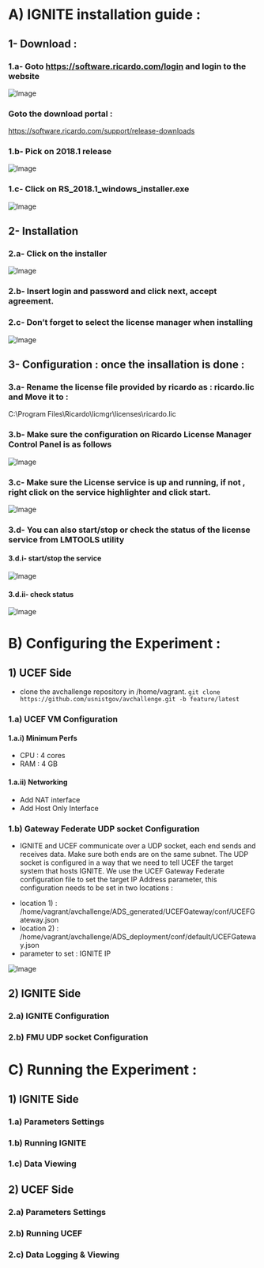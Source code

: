 # A) IGNITE installation guide : 
##	1- Download : 
### 1.a- Goto https://software.ricardo.com/login and login to the website 
![Image](https://i.ibb.co/xj4bVzp/1.png)
### Goto the download portal : 
https://software.ricardo.com/support/release-downloads
### 1.b- Pick on 2018.1 release 
![Image](https://i.ibb.co/JvtQGNq/2.png)
### 1.c- Click on RS_2018.1_windows_installer.exe
![Image](https://i.ibb.co/MsGz8FC/3.png)
##	2- Installation 
### 2.a- Click on the installer
![Image](https://i.ibb.co/BfFP5cd/4.png)
### 2.b- Insert login and password and click next, accept agreement.
### 2.c- Don’t forget to select the license manager when installing 
![Image](https://i.ibb.co/NWpHkb3/5.png)
##	3- Configuration : once the insallation is done :
### 3.a- Rename the license file provided by ricardo as : ricardo.lic and Move it to : 
C:\Program Files\Ricardo\licmgr\licenses\ricardo.lic 
### 3.b- Make sure the configuration on Ricardo License Manager Control Panel is as follows 
![Image](https://i.ibb.co/qMs1Gtm/6.png)
### 3.c- Make sure the License service is up and running, if not , right click on the service highlighter and click start.
![Image](https://i.ibb.co/vBnrHGF/7.png)
### 3.d- You can also start/stop or check the status of the license service from LMTOOLS utility 
#### 3.d.i- start/stop the service 
![Image](https://i.ibb.co/1ntMgpV/8.png)
#### 3.d.ii- check status
![Image](https://i.ibb.co/qnrLvnD/9.png)
# B) Configuring the Experiment :

## 1) UCEF Side
* clone the avchallenge repository in /home/vagrant. 
`git clone https://github.com/usnistgov/avchallenge.git -b feature/latest`

### 1.a) UCEF VM Configuration  
#### 1.a.i) Minimum Perfs
* CPU : 4 cores
* RAM : 4 GB
#### 1.a.ii) Networking
* Add NAT interface
* Add Host Only Interface
### 1.b) Gateway Federate UDP socket Configuration 

* IGNITE and UCEF communicate over a UDP socket, each end sends and receives data. Make sure both ends are on the same subnet. The UDP socket is configured in a way that we need to tell UCEF the target system that hosts IGNITE. We use the UCEF Gateway Federate configuration file to set the target IP Address parameter, this configuration needs to be set in two locations  : 

- location 1) : /home/vagrant/avchallenge/ADS_generated/UCEFGateway/conf/UCEFGateway.json
- location 2) : /home/vagrant/avchallenge/ADS_deployment/conf/default/UCEFGateway.json
- parameter to set : IGNITE IP

![Image](https://i.ibb.co/F7HgD6T/10.png)

## 2) IGNITE Side 

### 2.a) IGNITE Configuration  

### 2.b) FMU UDP socket Configuration 


# C) Running the Experiment :


## 1) IGNITE Side

### 1.a)  Parameters Settings 
### 1.b)  Running IGNITE
### 1.c)  Data Viewing 

## 2) UCEF Side 

### 2.a)  Parameters Settings 
### 2.b)  Running UCEF
### 2.c)  Data Logging & Viewing 



